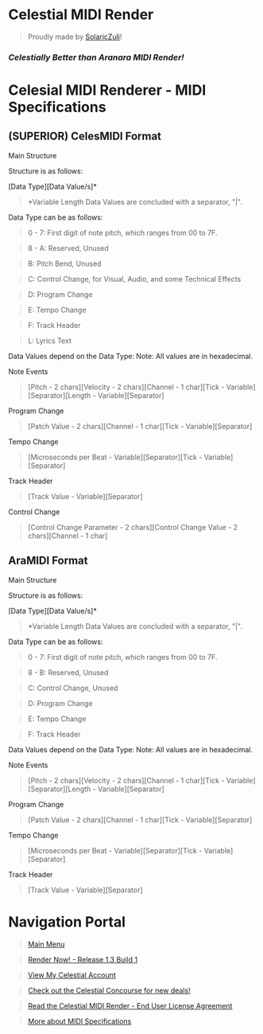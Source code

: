 # Celestial MIDI Render
> Proudly made by [SolaricZuli]()!
### *Celestially Better than Aranara MIDI Render!*

# Celesial MIDI Renderer - MIDI Specifications

## (SUPERIOR) CelesMIDI Format
Main Structure

Structure is as follows:

[Data Type][Data Value/s]*
>*Variable Length Data Values are concluded with a separator, "|".

Data Type can be as follows:

>0 - 7: First digit of note pitch, which ranges from 00 to 7F.

>8 - A: Reserved, Unused

>B: Pitch Bend, Unused

>C: Control Change, for Visual, Audio, and some Technical Effects

>D: Program Change

>E: Tempo Change

>F: Track Header

>L: Lyrics Text

Data Values depend on the Data Type: Note: All values are in hexadecimal.

Note Events

>[Pitch - 2 chars][Velocity - 2 chars][Channel - 1 char][Tick - Variable][Separator][Length - Variable][Separator]

Program Change

>[Patch Value - 2 chars][Channel - 1 char][Tick - Variable][Separator]

Tempo Change

>[Microseconds per Beat - Variable][Separator][Tick - Variable][Separator]

Track Header

>[Track Value - Variable][Separator]

Control Change

>[Control Change Parameter - 2 chars][Control Change Value - 2 chars][Channel - 1 char]


## AraMIDI Format
Main Structure

Structure is as follows:

[Data Type][Data Value/s]*
>*Variable Length Data Values are concluded with a separator, "|".

Data Type can be as follows:

>0 - 7: First digit of note pitch, which ranges from 00 to 7F.

>8 - B: Reserved, Unused

>C: Control Change, Unused

>D: Program Change

>E: Tempo Change

>F: Track Header

Data Values depend on the Data Type: Note: All values are in hexadecimal.

Note Events

>[Pitch - 2 chars][Velocity - 2 chars][Channel - 1 char][Tick - Variable][Separator][Length - Variable][Separator]

Program Change

>[Patch Value - 2 chars][Channel - 1 char][Tick - Variable][Separator]

Tempo Change

>[Microseconds per Beat - Variable][Separator][Tick - Variable][Separator]

Track Header

>[Track Value - Variable][Separator]

# Navigation Portal
> [Main Menu](https://daniferous.github.io/CelestialMIDIRender/)

> [Render Now! - Release 1.3 Build 1](https://daniferous.github.io/CelestialMIDIRender/render/CMR%20Release%201.3.html/)

> [View My Celestial Account](https://daniferous.github.io/CelestialMIDIRender/account)

> [Check out the Celestial Concourse for new deals!](https://daniferous.github.io/CelestialMIDIRender/concourse)

> [Read the Celestial MIDI Render - End User License Agreement](https://daniferous.github.io/CelestialMIDIRender/EULA/)

> [More about MIDI Specifications](https://daniferous.github.io/CelestialMIDIRender/specs/)